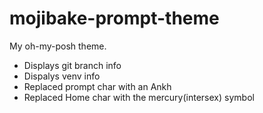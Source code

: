 # mojibake-prompt-theme
My oh-my-posh theme.

- Displays git branch info
- Dispalys venv info
- Replaced prompt char with an Ankh
- Replaced Home char with the mercury(intersex) symbol